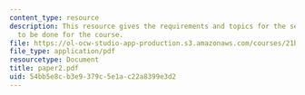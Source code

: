 ```yaml
---
content_type: resource
description: This resource gives the requirements and topics for the second paper
  to be done for the course.
file: https://ol-ocw-studio-app-production.s3.amazonaws.com/courses/21h-418-from-print-to-digital-technologies-of-the-word-1450-present-fall-2005/54bb5e8cb3e9379c5e1ac22a8399e3d2_paper2.pdf
file_type: application/pdf
resourcetype: Document
title: paper2.pdf
uid: 54bb5e8c-b3e9-379c-5e1a-c22a8399e3d2
---
```

